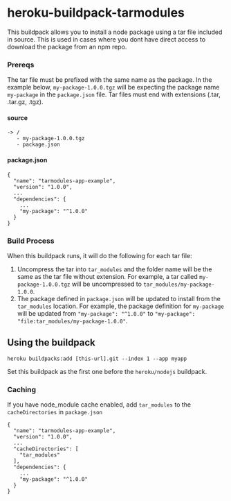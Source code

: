 # heroku-buildpack-tarmodules

This buildpack allows you to install a node package using a tar file included in source. This is used in cases where you dont have direct access to download the package from an npm repo.

### Prereqs

The tar file must be prefixed with the same name as the package. In the example below, `my-package-1.0.0.tgz` will be expecting the package name `my-package` in the `package.json` file. Tar files must end with extensions (.tar, .tar.gz, .tgz).

#### source

    -> /
       - my-package-1.0.0.tgz
       - package.json

#### package.json

```
{
  "name": "tarmodules-app-example",
  "version": "1.0.0",
  ...
  "dependencies": {
    ...
    "my-package": "^1.0.0"
  }
}
```
### Build Process
When this buildpack runs, it will do the following for each tar file:
1. Uncompress the tar into `tar_modules` and the folder name will be the same as the tar file without extension. For example, a tar called `my-package-1.0.0.tgz` will be uncompressed to `tar_modules/my-package-1.0.0`.
2. The package defined in `package.json` will be updated to install from the `tar_modules` location. For example, the package definition for `my-package` will be updated from `"my-package": "^1.0.0"` to `"my-package": "file:tar_modules/my-package-1.0.0"`.

## Using the buildpack
```
heroku buildpacks:add [this-url].git --index 1 --app myapp
```
Set this buildpack as the first one before the `heroku/nodejs` buildpack.

### Caching

If you have node_module cache enabled, add `tar_modules` to the `cacheDirectories` in `package.json`

```
{
  "name": "tarmodules-app-example",
  "version": "1.0.0",
  ...
  "cacheDirectories": [
    "tar_modules"
  ],
  "dependencies": {
    ...
    "my-package": "^1.0.0"
  }
}
```
